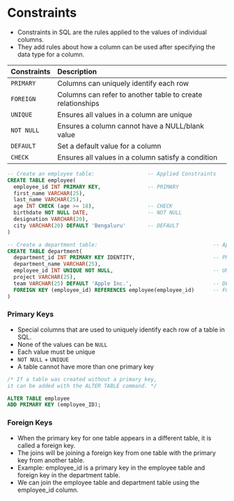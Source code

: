# **Constraints**
- Constraints in SQL are the rules applied to the values of individual columns.
- They add rules about how a column can be used after specifying the data type for a column.

Constraints | Description
:--- | :---
`PRIMARY` | Columns can uniquely identify each row
`FOREIGN` | Columns can refer to another table to create relationships
`UNIQUE` | Ensures all values in a column are unique
`NOT NULL` | Ensures a column cannot have a NULL/blank value
`DEFAULT` | Set a default value for a column
`CHECK` | Ensures all values in a column satisfy a condition

```sql
-- Create an employee table:                 -- Applied Constraints
CREATE TABLE employee(
  employee_id INT PRIMARY KEY,               -- PRIMARY
  first_name VARCHAR(25),
  last_name VARCHAR(25),
  age INT CHECK (age >= 18),                 -- CHECK
  birthdate NOT NULL DATE,                   -- NOT NULL
  designation VARCHAR(20),
  city VARCHAR(20) DEFAULT 'Bengaluru'       -- DEFAULT
)

-- Create a department table:                                     -- Applied Constraints
CREATE TABLE department(
  department_id INT PRIMARY KEY IDENTITY,                         -- PRIMARY
  department_name VARCHAR(25),
  employee_id INT UNIQUE NOT NULL,                                -- UNIQUE and NOT NULL
  project VARCHAR(25),
  team VARCHAR(25) DEFAULT 'Apple Inc.',                          -- DEFAULT
  FOREIGN KEY (employee_id) REFERENCES employee(employee_id)      -- FOREIGN
)
```

### **Primary Keys**
- Special columns that are used to uniquely identify each row of a table in SQL.
- None of the values can be `NULL`
- Each value must be unique
- `NOT NULL` + `UNIQUE`
- A table cannot have more than one primary key
 
```sql
/* If a table was created without a primary key,
it can be added with the ALTER TABLE command. */

ALTER TABLE employee
ADD PRIMARY KEY (employee_ID);
```
### **Foreign Keys**
- When the primary key for one table appears in a different table, it is called a foreign key.
- The joins will be joining a foreign key from one table with the primary key from another table.
- Example: employee_id is a primary key in the employee table and foreign key in the department table.
- We can join the employee table and department table using the employee_id column.

